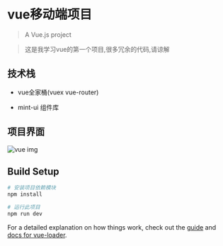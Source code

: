 # vue移动端项目

> A Vue.js project

> 这是我学习vue的第一个项目,很多冗余的代码,请谅解


## 技术栈
* vue全家桶(vuex vue-router)

* mint-ui 组件库


## 项目界面

![vue img](https://s2.ax1x.com/2019/02/05/kYQeeS.png)



## Build Setup

``` bash
# 安装项目依赖模块
npm install

# 运行此项目 
npm run dev


```

For a detailed explanation on how things work, check out the [guide](http://vuejs-templates.github.io/webpack/) and [docs for vue-loader](http://vuejs.github.io/vue-loader).
